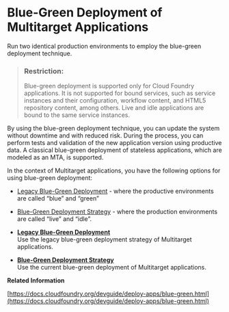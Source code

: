<!-- loio772ab72204f04946b79ce2d962e64970 -->

# Blue-Green Deployment of Multitarget Applications

Run two identical production environments to employ the blue-green deployment technique.

> ### Restriction:  
> Blue-green deployment is supported only for Cloud Foundry applications. It is not supported for bound services, such as service instances and their configuration, workflow content, and HTML5 repository content, among others. Live and idle applications are bound to the same service instances.

By using the blue-green deployment technique, you can update the system without downtime and with reduced risk. During the process, you can perform tests and validation of the new application version using productive data. A classical blue-green deployment of stateless applications, which are modeled as an MTA, is supported.

In the context of Multitarget applications, you have the following options for using blue-green deployment:

-   [Legacy Blue-Green Deployment](Legacy_Blue-Green_Deployment_764308c.md) - where the productive environments are called “blue” and “green”
-   [Blue-Green Deployment Strategy](Blue-Green_Deployment_Strategy_7c83810.md) - where the production environments are called “live” and “idle”.

-   **[Legacy Blue-Green Deployment](Legacy_Blue-Green_Deployment_764308c.md "Use the legacy blue-green deployment strategy of Multitarget
		applications.")**  
Use the legacy blue-green deployment strategy of Multitarget applications.
-   **[Blue-Green Deployment Strategy](Blue-Green_Deployment_Strategy_7c83810.md "Use the current blue-green deployment of Multitarget applications.")**  
Use the current blue-green deployment of Multitarget applications.

**Related Information**  


[https://docs.cloudfoundry.org/devguide/deploy-apps/blue-green.html](https://docs.cloudfoundry.org/devguide/deploy-apps/blue-green.html)

